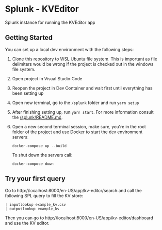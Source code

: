# Splunk - KVEditor

Splunk instance for running the KVEditor app 

## Getting Started

You can set up a local dev environment with the following steps:

1. Clone this repository to WSL Ubuntu file system. This is important as file delimiters would be wrong if the project is checked out in the windows file system.
2. Open project in Visual Studio Code
3. Reopen the project in Dev Container and wait first until everything has been setting up
4. Open new terminal, go to the `/splunk` folder and run `yarn setup`
5. After finishing setting up, run `yarn start`. For more information consult the [/splunk/README.md](/splunk/README.md).
6. Open a new second terminal session, make sure, you're in the root folder of the project and use Docker to start the dev environment servers:
    ```
    docker-compose up --build
    ```

    To shut down the servers call:
    ```
    docker-compose down
    ```

## Try your first query

Go to http://localhost:8000/en-US/app/kv-editor/search and call the following SPL query to fill the KV store:

```
| inputlookup example_kv.csv 
| outputlookup example_kv
```

Then you can go to http://localhost:8000/en-US/app/kv-editor/dashboard and use the KV editor.